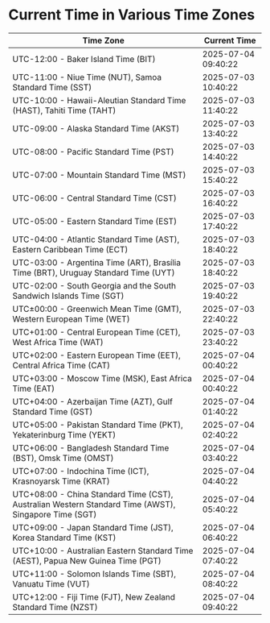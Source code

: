 # Current Time in Various Time Zones

| Time Zone | Current Time |
|-----------|--------------|
| UTC-12:00 - Baker Island Time (BIT) | 2025-07-04 09:40:22 |
| UTC-11:00 - Niue Time (NUT), Samoa Standard Time (SST) | 2025-07-03 10:40:22 |
| UTC-10:00 - Hawaii-Aleutian Standard Time (HAST), Tahiti Time (TAHT) | 2025-07-03 11:40:22 |
| UTC-09:00 - Alaska Standard Time (AKST) | 2025-07-03 13:40:22 |
| UTC-08:00 - Pacific Standard Time (PST) | 2025-07-03 14:40:22 |
| UTC-07:00 - Mountain Standard Time (MST) | 2025-07-03 15:40:22 |
| UTC-06:00 - Central Standard Time (CST) | 2025-07-03 16:40:22 |
| UTC-05:00 - Eastern Standard Time (EST) | 2025-07-03 17:40:22 |
| UTC-04:00 - Atlantic Standard Time (AST), Eastern Caribbean Time (ECT) | 2025-07-03 18:40:22 |
| UTC-03:00 - Argentina Time (ART), Brasília Time (BRT), Uruguay Standard Time (UYT) | 2025-07-03 18:40:22 |
| UTC-02:00 - South Georgia and the South Sandwich Islands Time (SGT) | 2025-07-03 19:40:22 |
| UTC±00:00 - Greenwich Mean Time (GMT), Western European Time (WET) | 2025-07-03 22:40:22 |
| UTC+01:00 - Central European Time (CET), West Africa Time (WAT) | 2025-07-03 23:40:22 |
| UTC+02:00 - Eastern European Time (EET), Central Africa Time (CAT) | 2025-07-04 00:40:22 |
| UTC+03:00 - Moscow Time (MSK), East Africa Time (EAT) | 2025-07-04 00:40:22 |
| UTC+04:00 - Azerbaijan Time (AZT), Gulf Standard Time (GST) | 2025-07-04 01:40:22 |
| UTC+05:00 - Pakistan Standard Time (PKT), Yekaterinburg Time (YEKT) | 2025-07-04 02:40:22 |
| UTC+06:00 - Bangladesh Standard Time (BST), Omsk Time (OMST) | 2025-07-04 03:40:22 |
| UTC+07:00 - Indochina Time (ICT), Krasnoyarsk Time (KRAT) | 2025-07-04 04:40:22 |
| UTC+08:00 - China Standard Time (CST), Australian Western Standard Time (AWST), Singapore Time (SGT) | 2025-07-04 05:40:22 |
| UTC+09:00 - Japan Standard Time (JST), Korea Standard Time (KST) | 2025-07-04 06:40:22 |
| UTC+10:00 - Australian Eastern Standard Time (AEST), Papua New Guinea Time (PGT) | 2025-07-04 07:40:22 |
| UTC+11:00 - Solomon Islands Time (SBT), Vanuatu Time (VUT) | 2025-07-04 08:40:22 |
| UTC+12:00 - Fiji Time (FJT), New Zealand Standard Time (NZST) | 2025-07-04 09:40:22 |
